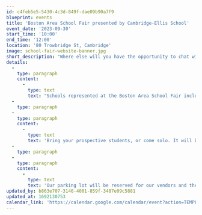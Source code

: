 ```yaml
---
id: c4feb5e5-5430-4c3d-849f-dae09b90a7f9
blueprint: events
title: 'Boston Area School Fair presented by Cambridge-Ellis School'
event_date: '2023-09-30'
start_time: '10:00'
end_time: '12:00'
location: '80 Trowbridge St, Cambridge'
image: school-fair-website-banner.jpg
short_description: "Where else will you have the opportunity to chat with admissions representatives from over 20 Boston area preK through 12th grade independent schools all in one place? Come see what makes each school unique, have all your questions answered, and head home with loads of information and some pretty awesome swag to boot!\_"
details:
  -
    type: paragraph
    content:
      -
        type: text
        text: "Schools represented at the Boston Area School Fair include: Advent, Atrium, BB&N, Belmont Day, Birches School, Brimmer & May, British International School, Cambridge Friends, Chestnut Hill School, Fayerweather, Fessenden, German International School, International School of Boston, Kingsley Montessori, The Learning Project, Lesley Ellis, Meadowbrook, Milton Academy, Park School, Shady Hill School, Tenacre Country Day School, St. John School, and of course, your host, Cambridge-Ellis School!\_"
  -
    type: paragraph
  -
    type: paragraph
    content:
      -
        type: text
        text: 'Bring your prospective students, or come solo. It will be a fun and informative event for all ages! Our playground will be open during the hours of the event (please make sure an adult is supervising your child at all times).'
  -
    type: paragraph
  -
    type: paragraph
    content:
      -
        type: text
        text: 'Our parking lot will be reserved for our vendors and their tents. Parking considerations have been granted through the city of Cambridge on the day of the event between 10am-1pm on Trowbridge St., Kirkland St., and Irving St. There is also metered parking located on Cambridge St.'
updated_by: b863e707-3140-4001-859f-3487e09c5881
updated_at: 1692130753
calendar_link: 'https://calendar.google.com/calendar/event?action=TEMPLATE&amp;tmeid=MDRwNWY4c2sydjF1YjY1cTM4aXBtdXJvbnIgY19mNDRmNTg2NWYwNTVlNmM5MTVmNGQxY2RkZjliNzRjMzFjOGQ0YWUxZjNlZjkyZWY2ZDU4ZDllNTc2NTQ5OTc0QGc&amp;tmsrc=c_f44f5865f055e6c915f4d1cddf9b74c31c8d4ae1f3ef92ef6d58d9e576549974%40group.calendar.google.com'
---
```

